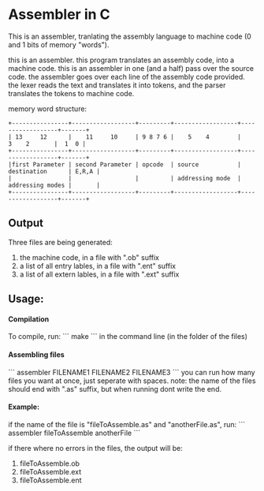 <h1>Assembler in C</h1>

This is an assembler, tranlating the assembly language to machine code (0 and 1 bits of memory "words").

this is an assembler. this program translates an assembly code, into a machine code.
this is an assembler in one (and a half) pass over the source code.
the assembler goes over each line of the assembly code provided.
the lexer reads the text and translates it into tokens, and the parser translates the
tokens to machine code.

memory word structure:
```
+----------------+------------------+---------+------------------+------------------+-------+
| 13     12      |    11     10     | 9 8 7 6 |    5    4        |     3    2       |  1  0 |
+----------------+------------------+---------+------------------+------------------+-------+
|first Parameter | second Parameter | opcode  | source           | destination      | E,R,A |
|                |                  |         | addressing mode  | addressing modes |       |
+----------------+------------------+---------+------------------+------------------+-------+
```
<h2>Output</h2>

Three files are being generated:
1. the machine code, in a file with ".ob" suffix
2. a list of all entry lables, in a file with ".ent" suffix
3. a list of all extern lables, in a file with ".ext" suffix


<h2>Usage:</h2>

<h4>Compilation</h4>
To compile, run:
```
make
```
in the command line (in the folder of the files)

<h4>Assembling files</h4>
```
assembler FILENAME1 FILENAME2 FILENAME3
```
you can run how many files you want at once, just seperate with spaces. 
note:
the name of the files should end with ".as" suffix, but when running dont write the end. 

<h4>Example:</h4>
if the name of the file is "fileToAssemble.as" and "anotherFile.as", run:
```
assembler fileToAssemble anotherFile
```

if there where no errors in the files, the output will be:
1. fileToAssemble.ob
2. fileToAssemble.ext
3. fileToAssemble.ent